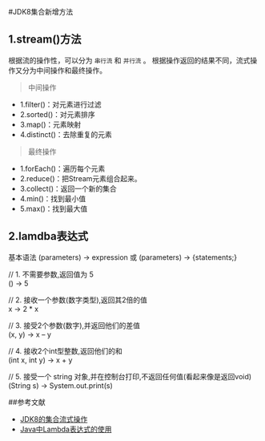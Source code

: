 #JDK8集合新增方法
## 1.stream()方法

根据流的操作性，可以分为 `串行流` 和 `并行流` 。
根据操作返回的结果不同，流式操作又分为中间操作和最终操作。

> 中间操作

- 1.filter()：对元素进行过滤
- 2.sorted()：对元素排序
- 3.map()：元素映射
- 4.distinct()：去除重复的元素

> 最终操作

- 1.forEach()：遍历每个元素
- 2.reduce()：把Stream元素组合起来。
- 3.collect()：返回一个新的集合
- 4.min()：找到最小值
- 5.max()：找到最大值


## 2.lamdba表达式
基本语法
(parameters) -> expression
或
(parameters) -> {statements;}

// 1. 不需要参数,返回值为 5  
() -> 5  
  
// 2. 接收一个参数(数字类型),返回其2倍的值  
x -> 2 * x  
  
// 3. 接受2个参数(数字),并返回他们的差值  
(x, y) -> x – y  
  
// 4. 接收2个int型整数,返回他们的和  
(int x, int y) -> x + y  
  
// 5. 接受一个 string 对象,并在控制台打印,不返回任何值(看起来像是返回void)  
(String s) -> System.out.print(s)

##参考文献

- [JDK8的集合流式操作](https://blog.csdn.net/asdfsadfasdfsa/article/details/55654629)
- [Java中Lambda表达式的使用](https://www.cnblogs.com/franson-2016/p/5593080.html)